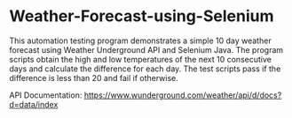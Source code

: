 <h1>Weather-Forecast-using-Selenium</h1>

This automation testing program demonstrates a simple 10 day weather forecast using Weather Underground API and Selenium Java. The program scripts obtain the high and low temperatures of the next 10 consecutive days and calculate the difference for each day. The test scripts pass if the difference is less than 20 and fail if otherwise.

API Documentation: https://www.wunderground.com/weather/api/d/docs?d=data/index